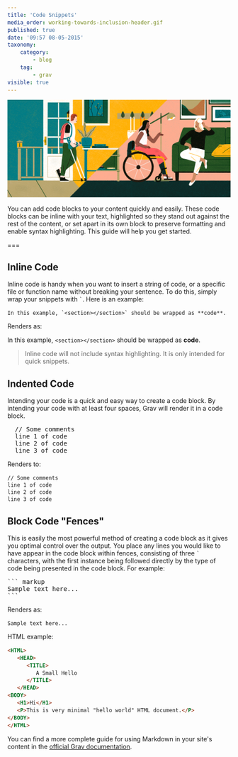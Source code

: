 ```yaml
---
title: 'Code Snippets'
media_order: working-towards-inclusion-header.gif
published: true
date: '09:57 08-05-2015'
taxonomy:
    category:
        - blog
    tag:
        - grav
visible: true
---
```


![](working-towards-inclusion-header.gif)

You can add code blocks to your content quickly and easily. These code blocks can be inline with your text, highlighted so they stand out against the rest of the content, or set apart in its own block to preserve formatting and enable syntax highlighting. This guide will help you get started.

===

## Inline Code

Inline code is handy when you want to insert a string of code, or a specific file or function name without breaking your sentence. To do this, simply wrap your snippets with `` ` ``. Here is an example:

```text
In this example, `<section></section>` should be wrapped as **code**.
```

Renders as:

In this example, `<section></section>` should be wrapped as **code**.

> Inline code will not include syntax highlighting. It is only intended for quick snippets.

## Indented Code

Intending your code is a quick and easy way to create a code block. By intending your code with at least four spaces, Grav will render it in a code block.

<pre>
  // Some comments
  line 1 of code
  line 2 of code
  line 3 of code
</pre>

Renders to:

    // Some comments
    line 1 of code
    line 2 of code
    line 3 of code

## Block Code "Fences"

This is easily the most powerful method of creating a code block as it gives you optimal control over the output. You place any lines you would like to have appear in the code block within fences, consisting of three `` ` `` characters, with the first instance being followed directly by the type of code being presented in the code block. For example:

<pre>
``` markup
Sample text here...
```
</pre>

Renders as:

```
Sample text here...
```

HTML example:

``` html
<HTML>
   <HEAD>
      <TITLE>
         A Small Hello
      </TITLE>
   </HEAD>
<BODY>
   <H1>Hi</H1>
   <P>This is very minimal "hello world" HTML document.</P>
</BODY>
</HTML>
```

You can find a more complete guide for using Markdown in your site's content in the [official Grav documentation](http://learn.getgrav.org/content/markdown).
